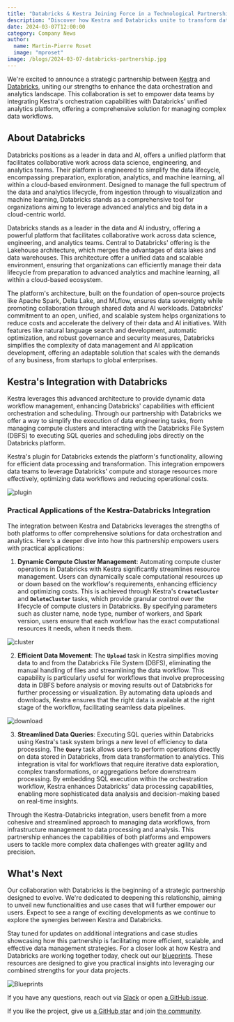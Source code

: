 ```yaml
---
title: "Databricks & Kestra Joining Force in a Technological Partnership"
description: "Discover how Kestra and Databricks unite to transform data workflows, dive into our integrated approach to managing complex data processes"
date: 2024-03-07T12:00:00
category: Company News
author:
  name: Martin-Pierre Roset
  image: "mproset"
image: /blogs/2024-03-07-databricks-partnership.jpg
---
```


We're excited to announce a strategic partnership between [Kestra](https://github.com/kestra-io/kestra) and [Databricks](https://www.databricks.com/), uniting our strengths to enhance the data orchestration and analytics landscape. This collaboration is set to empower data teams by integrating Kestra's orchestration capabilities with Databricks' unified analytics platform, offering a comprehensive solution for managing complex data workflows.

## About Databricks

Databricks positions as a leader in data and AI, offers a unified platform that facilitates collaborative work across data science, engineering, and analytics teams. Their platform is engineered to simplify the data lifecycle, encompassing preparation, exploration, analytics, and machine learning, all within a cloud-based environment. Designed to manage the full spectrum of the data and analytics lifecycle, from ingestion through to visualization and machine learning, Databricks stands as a comprehensive tool for organizations aiming to leverage advanced analytics and big data in a cloud-centric world.

Databricks stands as a leader in the data and AI industry, offering a powerful platform that facilitates collaborative work across data science, engineering, and analytics teams. Central to Databricks' offering is the Lakehouse architecture, which merges the advantages of data lakes and data warehouses. This architecture offer a unified data and scalable environment, ensuring that organizations can efficiently manage their data lifecycle from preparation to advanced analytics and machine learning, all within a cloud-based ecosystem.

The platform's architecture, built on the  foundation of open-source projects like Apache Spark, Delta Lake, and MLflow, ensures data sovereignty while promoting collaboration through shared data and AI workloads. Databricks' commitment to an open, unified, and scalable system helps organizations to reduce costs and accelerate the delivery of their data and AI initiatives. With features like natural language search and development, automatic optimization, and robust governance and security measures, Databricks simplifies the complexity of data management and AI application development, offering an adaptable solution that scales with the demands of any business, from startups to global enterprises​.

## Kestra's Integration with Databricks

Kestra leverages this advanced architecture to provide dynamic data workflow management, enhancing Databricks' capabilities with efficient orchestration and scheduling. Through our partnership with Databricks we offer a way to simplify the execution of data engineering tasks, from managing compute clusters and interacting with the Databricks File System (DBFS) to executing SQL queries and scheduling jobs directly on the Databricks platform.

Kestra's plugin for  Databricks extends the platform's functionality, allowing for efficient data processing and transformation. This integration empowers data teams to leverage Databricks' compute and storage resources more effectively, optimizing data workflows and reducing operational costs.

![plugin](/blogs/2024-03-07-databricks-partnership/plugin.png)

### **Practical Applications of the Kestra-Databricks Integration**

The integration between Kestra and Databricks leverages the strengths of both platforms to offer comprehensive solutions for data orchestration and analytics. Here's a deeper dive into how this partnership empowers users with practical applications:

1. **Dynamic Compute Cluster Management**: Automating compute cluster operations in Databricks with Kestra significantly streamlines resource management. Users can dynamically scale computational resources up or down based on the workflow's requirements, enhancing efficiency and optimizing costs. This is achieved through Kestra's **`CreateCluster`** and **`DeleteCluster`** tasks, which provide granular control over the lifecycle of compute clusters in Databricks. By specifying parameters such as cluster name, node type, number of workers, and Spark version, users ensure that each workflow has the exact computational resources it needs, when it needs them.

![cluster](/blogs/2024-03-07-databricks-partnership/cluster.png)

2. **Efficient Data Movement**: The **`Upload`** task in Kestra simplifies moving data to and from the Databricks File System (DBFS), eliminating the manual handling of files and streamlining the data workflow. This capability is particularly useful for workflows that involve preprocessing data in DBFS before analysis or moving results out of Databricks for further processing or visualization. By automating data uploads and downloads, Kestra ensures that the right data is available at the right stage of the workflow, facilitating seamless data pipelines.

![download](/blogs/2024-03-07-databricks-partnership/download.png)

3. **Streamlined Data Queries**: Executing SQL queries within Databricks using Kestra's task system brings a new level of efficiency to data processing. The **`Query`** task allows users to perform operations directly on data stored in Databricks, from data transformation to analytics. This integration is vital for workflows that require iterative data exploration, complex transformations, or aggregations before downstream processing. By embedding SQL execution within the orchestration workflow, Kestra enhances Databricks' data processing capabilities, enabling more sophisticated data analysis and decision-making based on real-time insights.

Through the Kestra-Databricks integration, users benefit from a more cohesive and streamlined approach to managing data workflows, from infrastructure management to data processing and analysis. This partnership enhances the capabilities of both platforms and empowers users to tackle more complex data challenges with greater agility and precision.

## What's Next

Our collaboration with Databricks is the beginning of a strategic partnership designed to evolve. We're dedicated to deepening this relationship, aiming to unveil new functionalities and use cases that will further empower our users. Expect to see a range of exciting developments as we continue to explore the synergies between Kestra and Databricks.

Stay tuned for updates on additional integrations and case studies showcasing how this partnership is facilitating more efficient, scalable, and effective data management strategies. For a closer look at how Kestra and Databricks are working together today, check out our [blueprints](https://kestra.io/blueprints?page=1&size=24&q=databricks). These resources are designed to give you practical insights into leveraging our combined strengths for your data projects.

![Blueprints](/blogs/2024-03-07-databricks-partnership/blueprints.png)


If you have any questions, reach out via [Slack](https://kestra.io/slack) or open [a GitHub issue](https://github.com/kestra-io/kestra).

If you like the project, give us [a GitHub star](https://github.com/kestra-io/kestra) and join [the community](https://kestra.io/slack).
